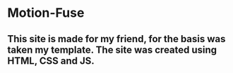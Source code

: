 # Motion-Fuse

## This site is made for my friend, for the basis was taken my template. The site was created using HTML, CSS and JS.
